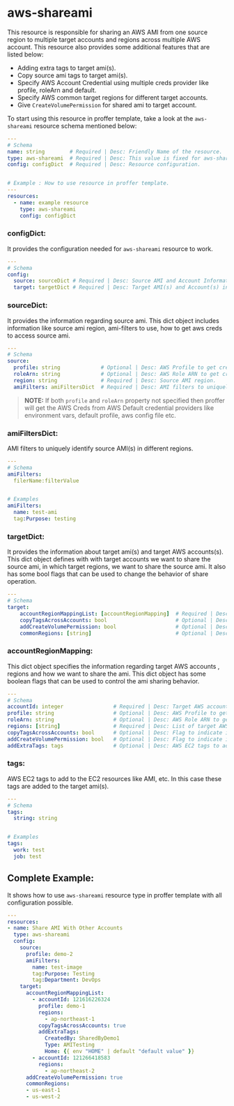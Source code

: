 # aws-shareami

This resource is responsible for sharing an AWS AMI from one source region to multiple target accounts and regions across multiple AWS account. This resource also provides some additional features that are listed below:

* Adding extra tags to target ami(s).
* Copy source ami tags to target ami(s).
* Specify AWS Account Credential using multiple creds provider like profile, roleArn and default.
* Specify AWS common target regions for different target accounts.
* Give `CreateVolumePermission` for shared ami to target account.

To start using this resource in proffer template, take a look at the `aws-shareami` resource schema mentioned below:

``` YAML
---
# Schema
name: string        # Required | Desc: Friendly Name of the resource.
type: aws-shareami  # Required | Desc: This value is fixed for aws-shareami resource type.
config: configDict  # Required | Desc: Resource configuration.


# Example : How to use resource in proffer template.
---
resources:
  - name: example resource
    type: aws-shareami
    config: configDict
```

### configDict:

It provides the configuration needed for `aws-shareami` resource to work.

``` YAML
---
# Schema
config:
  source: sourceDict # Required | Desc: Source AMI and Account Information.
  target: targetDict # Required | Desc: Target AMI(s) and Account(s) information.
```

### sourceDict:

It provides the information regarding source ami. This dict object includes information like source ami region, ami-filters to use, how to get aws creds to access source ami.

``` YAML
---
# Schema
source:
  profile: string             # Optional | Desc: AWS Profile to get creds for source ami account.
  roleArn: string             # Optional | Desc: AWS Role ARN to get creds for source ami account
  region: string              # Required | Desc: Source AMI region.
  amiFilters: amiFiltersDict  # Required | Desc: AMI filters to uniquely identify the source ami.
```

> **NOTE:**
    If both `profile` and `roleArn` property not specified then proffer will get the AWS Creds from AWS Default credential providers like environment vars, default profile, aws config file etc.

### amiFiltersDict:

AMI filters to uniquely identify source AMI(s) in different regions.

``` YAML
---
# Schema
amiFilters:
  filerName:filterValue


# Examples
amiFilters:
  name: test-ami
  tag:Purpose: testing
```

### targetDict:

It provides the information about target ami(s) and target AWS accounts(s). This dict object defines with with target accounts we want to share the source ami, in which target regions, we want to share the source ami. It also has some bool flags that can be used to change the behavior of share operation.

``` YAML
---
# Schema
target:
    accountRegionMappingList: [accountRegionMapping]  # Required | Desc: List of accountRegionMapping to specify with which accounts and region we want to share the source ami.
    copyTagsAcrossAccounts: bool                      # Optional | Desc: Flag to indicate if we want to copy the source ami tags to target ami(s) across target accounts.
    addCreateVolumePermission: bool                   # Optional | Desc: Flag to indicate if we want to give `CreateVolumePermission` to target accounts for shared source ami.
    commonRegions: [string]                           # Optional | Desc: List of common target AWS regions with which we want to share the source ami.
```

### accountRegionMapping:

This dict object specifies the information regarding target AWS accounts , regions and how we want to share the ami. This dict object has some boolean flags that can be used to control the ami sharing behavior.

``` Yaml
---
# Schema
accountId: integer                # Required | Desc: Target AWS account id.
profile: string                   # Optional | Desc: AWS Profile to get creds for target aws account. Needed if `copyTagsAcrossAccounts` flag is true and `roleArn` key is not set.
roleArn: string                   # Optional | Desc: AWS Role ARN to get creds for target aws account. Needed if `copyTagsAcrossAccounts` flag is true and `profile` key is not set.
regions: [string]                 # Required | Desc: List of target AWS account regions with which we want to share the source ami.
copyTagsAcrossAccounts: bool      # Optional | Desc: Flag to indicate if we want to copy the source ami tags to target ami across target account. If this flag is true then make sure either `profile` or `roleArn` key is specified for target aws account creds.
addCreateVolumePermission: bool   # Optional | Desc: Flag to indicate if we want to give `CreateVolumePermission` to target account for shared source ami.
addExtraTags: tags                # Optional | Desc: AWS EC2 tags to add to target ami.
```

### tags:

AWS EC2 tags to add to the EC2 resources like AMI, etc. In this case these tags are added to the target ami(s).

``` YAML
---
# Schema
tags:
  string: string


# Examples
tags:
  work: test
  job: test
```

## Complete Example:

It shows how to use `aws-shareami` resource type in proffer template with all configuration possible.

```YAML
---
resources:
- name: Share AMI With Other Accounts
  type: aws-shareami
  config:
    source:
      profile: demo-2
      amiFilters:
        name: test-image
        tag:Purpose: Testing
        tag:Department: DevOps
    target:
      accountRegionMappingList:
        - accountId: 121616226324
          profile: demo-1
          regions:
            - ap-northeast-1
          copyTagsAcrossAccounts: true
          addExtraTags:
            CreatedBy: SharedByDemo1
            Type: AMITesting
            Home: {{ env "HOME" | default "default value" }}
        - accountId: 121266418583
          regions:
            - ap-northeast-2
      addCreateVolumePermission: true
      commonRegions:
      - us-east-1
      - us-west-2

```
